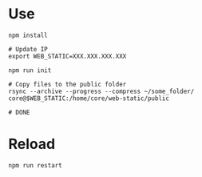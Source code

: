 # Use

    npm install

    # Update IP
    export WEB_STATIC=XXX.XXX.XXX.XXX

    npm run init

    # Copy files to the public folder
    rsync --archive --progress --compress ~/some_folder/ core@$WEB_STATIC:/home/core/web-static/public

    # DONE


# Reload

    npm run restart
